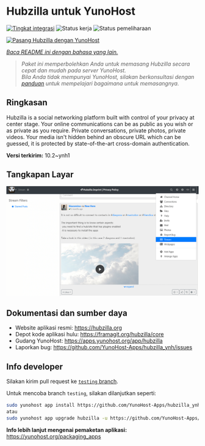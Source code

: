 <!--
N.B.: README ini dibuat secara otomatis oleh <https://github.com/YunoHost/apps/tree/master/tools/readme_generator>
Ini TIDAK boleh diedit dengan tangan.
-->

# Hubzilla untuk YunoHost

[![Tingkat integrasi](https://apps.yunohost.org/badge/integration/hubzilla)](https://ci-apps.yunohost.org/ci/apps/hubzilla/)
![Status kerja](https://apps.yunohost.org/badge/state/hubzilla)
![Status pemeliharaan](https://apps.yunohost.org/badge/maintained/hubzilla)

[![Pasang Hubzilla dengan YunoHost](https://install-app.yunohost.org/install-with-yunohost.svg)](https://install-app.yunohost.org/?app=hubzilla)

*[Baca README ini dengan bahasa yang lain.](./ALL_README.md)*

> *Paket ini memperbolehkan Anda untuk memasang Hubzilla secara cepat dan mudah pada server YunoHost.*  
> *Bila Anda tidak mempunyai YunoHost, silakan berkonsultasi dengan [panduan](https://yunohost.org/install) untuk mempelajari bagaimana untuk memasangnya.*

## Ringkasan

Hubzilla is a social networking platform built with control of your privacy at center stage. Your online communications can be as public as you wish or as private as you require. Private conversations, private photos, private videos. Your media isn't hidden behind an obscure URL which can be guessed, it is protected by state-of-the-art cross-domain authentication.


**Versi terkirim:** 10.2~ynh1

## Tangkapan Layar

![Tangkapan Layar pada Hubzilla](./doc/screenshots/hubzilla-1.png)

## Dokumentasi dan sumber daya

- Website aplikasi resmi: <https://hubzilla.org>
- Depot kode aplikasi hulu: <https://framagit.org/hubzilla/core>
- Gudang YunoHost: <https://apps.yunohost.org/app/hubzilla>
- Laporkan bug: <https://github.com/YunoHost-Apps/hubzilla_ynh/issues>

## Info developer

Silakan kirim pull request ke [`testing` branch](https://github.com/YunoHost-Apps/hubzilla_ynh/tree/testing).

Untuk mencoba branch `testing`, silakan dilanjutkan seperti:

```bash
sudo yunohost app install https://github.com/YunoHost-Apps/hubzilla_ynh/tree/testing --debug
atau
sudo yunohost app upgrade hubzilla -u https://github.com/YunoHost-Apps/hubzilla_ynh/tree/testing --debug
```

**Info lebih lanjut mengenai pemaketan aplikasi:** <https://yunohost.org/packaging_apps>
